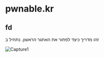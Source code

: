 # pwnable.kr
## fd

זהו מדריך כיצד לפתור את האתגר הראשון.
נתחיל ב


![Capture1](https://user-images.githubusercontent.com/67608539/144739918-5ec4eda8-a12b-4def-b77f-9704ca84ea0d.PNG)
